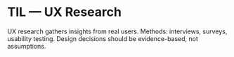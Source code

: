 # TIL — UX Research

UX research gathers insights from real users.
Methods: interviews, surveys, usability testing.
Design decisions should be evidence-based, not assumptions.
